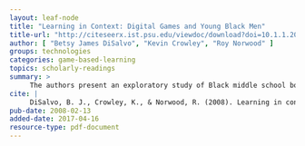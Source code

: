 ```yaml
---
layout: leaf-node
title: "Learning in Context: Digital Games and Young Black Men"
title-url: "http://citeseerx.ist.psu.edu/viewdoc/download?doi=10.1.1.206.624&rep=rep1&type=pdf"
author: [ "Betsy James DiSalvo", "Kevin Crowley", "Roy Norwood" ]
groups: technologies
categories: game-based-learning
topics: scholarly-readings
summary: >
     The authors present an exploratory study of Black middle school boys who play digital games. The study was conducted through observations and interviews with Black American middle school boys about digital games as an informal learning experience. The first goal of the study is to understand the cultural context that Black students from economically disadvantaged inner-city neighborhoods bring to playing digital games. The second goal of the study is to examine how this cultural context affects the learning opportunities with games. Third, the authors examine how differences in game play are potential factors in the discrepancy between White male gamers and Black male gamers in science, technology, engineering, and mathematics. Finally, the authors address several opportunities within the field of informal learning to augment game play by bridging the learning that takes place within game play to the real world.
cite: |
     DiSalvo, B. J., Crowley, K., & Norwood, R. (2008). Learning in context: Digital games and young black men. Games and Culture.
pub-date: 2008-02-13
added-date: 2017-04-16
resource-type: pdf-document
---
```

